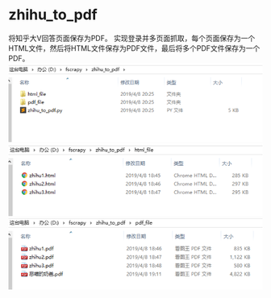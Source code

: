 # zhihu_to_pdf
将知乎大V回答页面保存为PDF。
实现登录并多页面抓取，每个页面保存为一个HTML文件，然后将HTML文件保存为PDF文件，最后将多个PDF文件保存为一个PDF。
![image](https://github.com/hfxjd9527/zhihu_to_pdf/blob/master/result.png)
![image](https://github.com/hfxjd9527/zhihu_to_pdf/blob/master/html.png)
![image](https://github.com/hfxjd9527/zhihu_to_pdf/blob/master/pdfresult.png)
